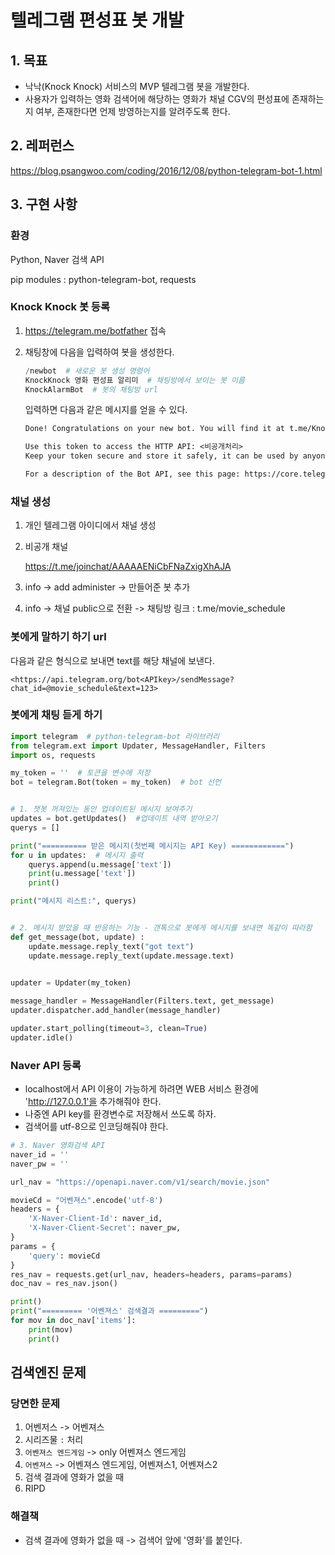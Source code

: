 # 텔레그램 편성표 봇 개발

## 1. 목표

- 낙낙(Knock Knock) 서비스의 MVP 텔레그램 봇을 개발한다.
- 사용자가 입력하는 영화 검색어에 해당하는 영화가 채널 CGV의 편성표에 존재하는지 여부, 존재한다면 언제 방영하는지를 알려주도록 한다.



## 2. 레퍼런스

<https://blog.psangwoo.com/coding/2016/12/08/python-telegram-bot-1.html>



## 3. 구현 사항

### 환경

Python, Naver 검색 API

pip modules : python-telegram-bot, requests

### Knock Knock 봇 등록

1. <https://telegram.me/botfather> 접속

2. 채팅창에 다음을 입력하여 봇을 생성한다.

   ```python
   /newbot  # 새로운 봇 생성 명령어
   KnockKnock 영화 편성표 알리미  # 채팅방에서 보이는 봇 이름
   KnockAlarmBot  # 봇의 채팅방 url
   ```

   입력하면 다음과 같은 메시지를 얻을 수 있다.

   ```txt
   Done! Congratulations on your new bot. You will find it at t.me/KnockAlarmBot. You can now add a description, about section and profile picture for your bot, see /help for a list of commands. By the way, when you've finished creating your cool bot, ping our Bot Support if you want a better username for it. Just make sure the bot is fully operational before you do this.
   
   Use this token to access the HTTP API: <비공개처리>
   Keep your token secure and store it safely, it can be used by anyone to control your bot.
   
   For a description of the Bot API, see this page: https://core.telegram.org/bots/api
   ```



### 채널 생성

1. 개인 텔레그램 아이디에서 채널 생성

2. 비공개 채널

   https://t.me/joinchat/AAAAAENiCbFNaZxigXhAJA

3. info -> add administer -> 만들어준 봇 추가

4. info -> 채널 public으로 전환 -> 채팅방 링크 : t.me/movie_schedule



### 봇에게 말하기 하기 url

다음과 같은 형식으로 보내면 text를 해당 채널에 보낸다.

`<https://api.telegram.org/bot<APIkey>/sendMessage?chat_id=@movie_schedule&text=123>`



### 봇에게 채팅 듣게 하기

```python
import telegram  # python-telegram-bot 라이브러리
from telegram.ext import Updater, MessageHandler, Filters
import os, requests

my_token = ''  # 토큰을 변수에 저장
bot = telegram.Bot(token = my_token)  # bot 선언


# 1. 챗봇 꺼져있는 동안 업데이트된 메시지 보여주기
updates = bot.getUpdates()  #업데이트 내역 받아오기
querys = []

print("========== 받은 메시지(첫번째 메시지는 API Key) ============")
for u in updates:  # 메시지 출력
    querys.append(u.message['text'])
    print(u.message['text'])
    print()

print("메시지 리스트:", querys)


# 2. 메시지 받았을 때 반응하는 기능 - 갠톡으로 봇에게 메시지를 보내면 똑같이 따라함
def get_message(bot, update) :
    update.message.reply_text("got text")
    update.message.reply_text(update.message.text)
    

updater = Updater(my_token)

message_handler = MessageHandler(Filters.text, get_message)
updater.dispatcher.add_handler(message_handler)

updater.start_polling(timeout=3, clean=True)
updater.idle()
```





### Naver API 등록

- localhost에서 API 이용이 가능하게 하려면 WEB 서비스 환경에 'http://127.0.0.1'을 추가해줘야 한다.
- 나중엔 API key를 환경변수로 저장해서 쓰도록 하자.
- 검색어를 utf-8으로 인코딩해줘야 한다.

```python
# 3. Naver 영화검색 API
naver_id = ''
naver_pw = ''

url_nav = "https://openapi.naver.com/v1/search/movie.json"

movieCd = "어벤져스".encode('utf-8')
headers = {
    'X-Naver-Client-Id': naver_id,
    'X-Naver-Client-Secret': naver_pw,
}
params = {
    'query': movieCd
}
res_nav = requests.get(url_nav, headers=headers, params=params)
doc_nav = res_nav.json()

print()
print("========= '어벤져스' 검색결과 =========")
for mov in doc_nav['items']:
    print(mov)
    print()
```





## 검색엔진 문제

### 당면한 문제

1. 어벤저스 -> 어벤져스
2. 시리즈물 `:` 처리
3. `어벤져스 엔드게임` -> only 어벤져스 엔드게임
4. `어벤져스` -> 어벤져스 엔드게임, 어벤져스1, 어벤져스2
5. 검색 결과에 영화가 없을 때
6. RIPD





### 해결책

- 검색 결과에 영화가 없을 때 -> 검색어 앞에 '영화'를 붙인다.






















































